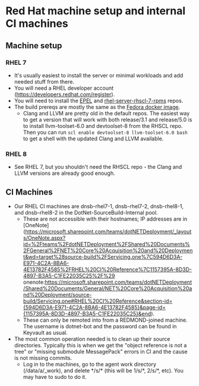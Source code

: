 # Red Hat machine setup and internal CI machines

## Machine setup

### RHEL 7

- It's usually easiest to install the server or minimal workloads and add needed stuff from there.
- You will need a RHEL developer account (https://developers.redhat.com/register).
- You will need to install the [EPEL](https://www.redhat.com/en/blog/whats-epel-and-how-do-i-use-it) and [rhel-server-rhscl-7-rpms](https://access.redhat.com/solutions/472793) repos.
- The build prereqs are mostly the same as the [Fedora docker image](https://github.com/dotnet/dotnet-buildtools-prereqs-docker/blob/main/src/fedora/32/amd64/Dockerfile).
  - Clang and LLVM are pretty old in the default repos.  The easiest way to get a version that will work with both release/3.1 and release/5.0 is to install llvm-toolset-6.0 and devtoolset-8 from the RHSCL repo.  Then you can run `scl enable devtoolset-8 llvm-toolset-6.0 bash` to get a shell with the updated Clang and LLVM available.

### RHEL 8

- See RHEL 7, but you shouldn't need the RHSCL repo - the Clang and LLVM versions are already good enough.


## CI Machines

- Our RHEL CI machines are dnsb-rhel7-1, dnsb-rhel7-2, dnsb-rhel8-1, and dnsb-rhel8-2 in the DotNet-SourceBuild-Internal pool.
  - These are not accessible with their hostnames; IP addresses are in [OneNote](https://microsoft.sharepoint.com/teams/dotNETDeployment/_layouts/OneNote.aspx?id=%2Fteams%2FdotNETDeployment%2FShared%20Documents%2FGeneral%2FNET%20Core%20Acquisition%20and%20Deployment&wd=target%28source-build%2FServicing.one%7C594D6D3A-E971-4C2A-8BA6-4E13782F4585%2FRHEL%20CI%20Reference%7C1157395A-8D3D-4897-B3A5-C1FE22035C25%2F%29
onenote:https://microsoft.sharepoint.com/teams/dotNETDeployment/Shared%20Documents/General/NET%20Core%20Acquisition%20and%20Deployment/source-build/Servicing.one#RHEL%20CI%20Reference&section-id={594D6D3A-E971-4C2A-8BA6-4E13782F4585}&page-id={1157395A-8D3D-4897-B3A5-C1FE22035C25}&end).
  - These can only be remoted into from a REDMOND-joined machine.  The username is dotnet-bot and the password can be found in Keyvault as usual.
- The most common operation needed is to clean up their source directories.  Typically this is when we get the "object reference is not a tree" or "missing submodule MessagePack" errors in CI and the cause is not missing commits.
  - Log in to the machines, go to the agent work directory (/data/a/_work), and delete \*/s/\* (this will be 1/s/\*, 2/s/\*, etc).  You may have to sudo to do it.
